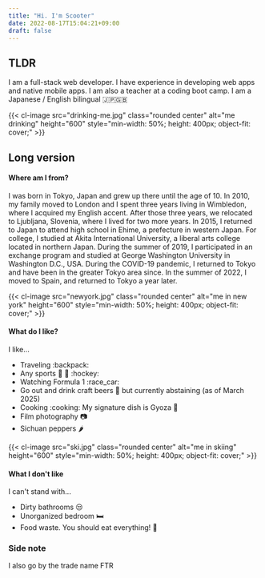```yaml
---
title: "Hi. I'm Scooter"
date: 2022-08-17T15:04:21+09:00
draft: false
---
```


## TLDR

I am a full-stack web developer. I have experience in developing web apps and native mobile apps. I am also a teacher at a coding boot camp. I am a Japanese / English bilingual 🇯🇵🇬🇧

{{< cl-image src="drinking-me.jpg" class="rounded center" alt="me drinking" height="600" style="min-width: 50%; height: 400px; object-fit: cover;" >}}

## Long version

#### Where am I from?

I was born in Tokyo, Japan and grew up there until the age of 10. In 2010, my family moved to London and I spent three years living in Wimbledon, where I acquired my English accent. After those three years, we relocated to Ljubljana, Slovenia, where I lived for two more years. In 2015, I returned to Japan to attend high school in Ehime, a prefecture in western Japan. For college, I studied at Akita International University, a liberal arts college located in northern Japan. During the summer of 2019, I participated in an exchange program and studied at George Washington University in Washington D.C., USA. During the COVID-19 pandemic, I returned to Tokyo and have been in the greater Tokyo area since. In the summer of 2022, I moved to Spain, and returned to Tokyo a year later.

{{< cl-image src="newyork.jpg" class="rounded center" alt="me in new york" height="600" style="min-width: 50%; height: 400px; object-fit: cover;" >}}

#### What do I like?

I like...

- Traveling :backpack:
- Any sports :ski: :tennis: :hockey:
- Watching Formula 1 :race_car:
- Go out and drink craft beers :beer: but currently abstaining (as of March 2025)
- Cooking :cooking: My signature dish is Gyoza :dumpling:
- Film photography :camera:
- Sichuan peppers :hot_pepper:

{{< cl-image src="ski.jpg" class="rounded center" alt="me in skiing" height="600" style="min-width: 50%; height: 400px; object-fit: cover;" >}}

#### What I don't like

I can't stand with...

- Dirty bathrooms 😒
- Unorganized bedroom :bed:
- Food waste. You should eat everything! 🍲

### Side note

I also go by the trade name FTR
